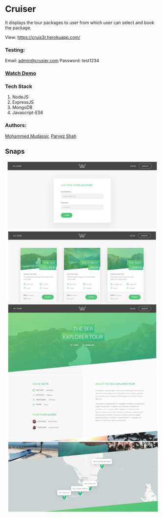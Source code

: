 
# Cruiser

It displays the tour packages to user from which user can select and book the package.

View: https://cruis3r.herokuapp.com/

### Testing:
Email: admin@crusier.com
Password: test1234

### [Watch Demo](https://youtu.be/eKaomj3g2Xs)

### Tech Stack

1. NodeJS
2. ExpressJS
3. MongoDB
4. Javascript-ES6

### Authors:

[Mohammed Mudassir](https://github.com/Md-Mudassir/),
[Parvez Shah](https://github.com/parvezshah24)

## Snaps

![Cruiser](https://github.com/Md-Mudassir/Cruiser/blob/master/public/img/crr.JPG)
![Cruiser](https://github.com/Md-Mudassir/Cruiser/blob/master/public/img/cru.JPG)
![Cruiser](https://github.com/Md-Mudassir/Cruiser/blob/master/public/img/cr1.JPG)
![Cruiser](https://github.com/Md-Mudassir/Cruiser/blob/master/public/img/cr2.JPG)
![Cruiser](https://github.com/Md-Mudassir/Cruiser/blob/master/public/img/cr3.JPG)


